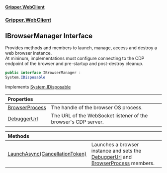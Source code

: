 #### [Gripper.WebClient](index 'index')
### [Gripper.WebClient](Gripper_WebClient 'Gripper.WebClient')
## IBrowserManager Interface
Provides methods and members to launch, manage, access and destroy a web browser instance.  
At mininum, implementations must configure connecting to the CDP endpoint of the browser and pre-startup and post-destroy cleanup.  
```csharp
public interface IBrowserManager :
System.IDisposable
```

Implements [System.IDisposable](https://docs.microsoft.com/en-us/dotnet/api/System.IDisposable 'System.IDisposable')  

| Properties | |
| :--- | :--- |
| [BrowserProcess](Gripper_WebClient_IBrowserManager_BrowserProcess 'Gripper.WebClient.IBrowserManager.BrowserProcess') | The handle of the browser OS process.<br/> |
| [DebuggerUrl](Gripper_WebClient_IBrowserManager_DebuggerUrl 'Gripper.WebClient.IBrowserManager.DebuggerUrl') | The URL of the WebSocket listener of the browser's CDP server.<br/> |

| Methods | |
| :--- | :--- |
| [LaunchAsync(CancellationToken)](Gripper_WebClient_IBrowserManager_LaunchAsync(System_Threading_CancellationToken) 'Gripper.WebClient.IBrowserManager.LaunchAsync(System.Threading.CancellationToken)') | Launches a browser instance and sets the [DebuggerUrl](Gripper_WebClient_IBrowserManager_DebuggerUrl 'Gripper.WebClient.IBrowserManager.DebuggerUrl') and [BrowserProcess](Gripper_WebClient_IBrowserManager_BrowserProcess 'Gripper.WebClient.IBrowserManager.BrowserProcess') members.<br/> |
